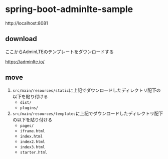# spring-boot-adminlte-sample

http://localhost:8081

## download

ここからAdminLTEのテンプレートをダウンロードする

https://adminlte.io/

## move

1. `src/main/resources/static`に上記でダウンロードしたディレクトリ配下の以下を貼り付ける
    - `dist/`
    - `plugins/`
2. `src/main/resources/templates`に上記でダウンロードしたディレクトリ配下の以下を貼り付ける
    - `pages/`
    - `iframe.html`
    - `index.html`
    - `index2.html`
    - `index3.html`
    - `starter.html`

